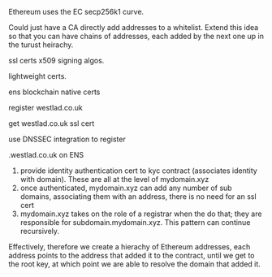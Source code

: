 Ethereum uses the EC secp256k1 curve.

Could just have a CA directly add addresses to a whitelist. Extend this idea so that you can have chains of addresses, each added by the next one up in the turust heirachy.

ssl certs x509 signing algos.

lightweight certs.

ens blockchain native certs


register westlad.co.uk

get westlad.co.uk ssl cert

use DNSSEC integration to register

<my address>.westlad.co.uk on ENS


1) provide identity authentication cert to kyc contract (associates identity with domain). These are all at the level of mydomain.xyz
2) once authenticated, mydomain.xyz can add any number of sub domains, associating them with an address, there is no need for an ssl cert
3) mydomain.xyz takes on the role of a registrar when the do that; they are responsible for subdomain.mydomain.xyz. This pattern can continue recursively.

Effectively, therefore we create a hierachy of Ethereum addresses, each address points to the address that added it to the contract, until we get to the root key, at which point we are able to resolve the domain that added it.
